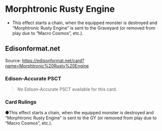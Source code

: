 # Morphtronic Rusty Engine

*   This effect starts a chain, when the equipped monster is destroyed and “Morphtronic Rusty Engine” is sent to the Graveyard (or removed from play due to “Macro Cosmos”, etc.).

## Edisonformat.net

Source: https://edisonformat.net/card?name=Morphtronic%20Rusty%20Engine

### Edison-Accurate PSCT

> No Edison-Accurate PSCT available for this card.

### Card Rulings

●This effect starts a chain, when the equipped monster is destroyed and “Morphtronic Rusty Engine” is sent to the GY (or removed from play due to “Macro Cosmos”, etc.).
            
